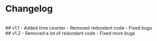 # Changelog
<br />
## v1.1
- Added time counter
- Removed redundant code
- Fixed bugs
<br />
## v1.2
- Removed a lot of redundant code
- Fixed more bugs
